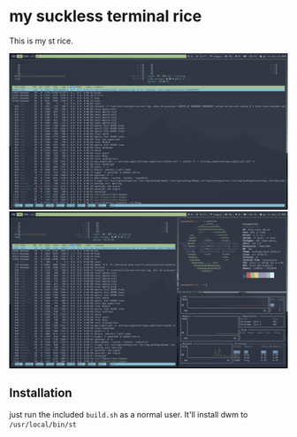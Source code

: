 # my suckless terminal rice

This is my st rice. 

![screenshot 1](./screenshots/screen_1.jpg)
![screenshot 2](./screenshots/screen_2.jpg)

## Installation

just run the included `build.sh` as a normal user. It'll install dwm to `/usr/local/bin/st`
